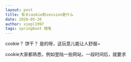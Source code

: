 ```yaml
---
layout: post
title: 有关cookie和session是什么
date: 2020-05-26
author: xiepl1997
tags: springboot 随笔
---
```


cookie？ 饼干？ 是的呀，这玩意儿能让人舒服~  

cookie大家都熟悉，例如登陆一些网站，一段时间后，就要求